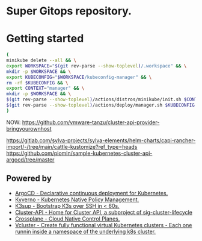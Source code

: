 # Super Gitops repository.

# Getting started

```bash
( 
minikube delete --all && \
export WORKSPACE="$(git rev-parse --show-toplevel)/.workspace" && \
mkdir -p $WORKSPACE && \
export KUBECONFIG="$WORKSPACE/kubeconfig-manager" && \
rm -rf $KUBECONFIG && \
export CONTEXT="manager" && \
mkdir -p $WORKSPACE && \
$(git rev-parse --show-toplevel)/actions/distros/minikube/init.sh $CONTEXT $WORKSPACE/kubeconfig-manager && \
$(git rev-parse --show-toplevel)/actions/deploy/manager.sh $KUBECONFIG $CONTEXT
)
```


NOW: https://github.com/vmware-tanzu/cluster-api-provider-bringyourownhost

https://gitlab.com/sylva-projects/sylva-elements/helm-charts/capi-rancher-import/-/tree/main/cattle-kustomize?ref_type=heads
https://github.com/piomin/sample-kubernetes-cluster-api-argocd/tree/master

## Powered by
- [ArgoCD - Declarative continuous deployment for Kubernetes.](https://github.com/argoproj/argo-cd)
- [Kyverno - Kubernetes Native Policy Management.](https://github.com/kyverno/kyverno)
- [K3sup - Bootstrap K3s over SSH in < 60s.](https://github.com/alexellis/k3sup)
- [Cluster-API - Home for Cluster API, a subproject of sig-cluster-lifecycle](https://github.com/kubernetes-sigs/cluster-api)
- [Crossplane - Cloud Native Control Planes.](https://github.com/crossplane/crossplane)
- [Vcluster - Create fully functional virtual Kubernetes clusters - Each one runnin inside a namespace of the underlying k8s cluster.](https://github.com/loft-sh/vcluster)

